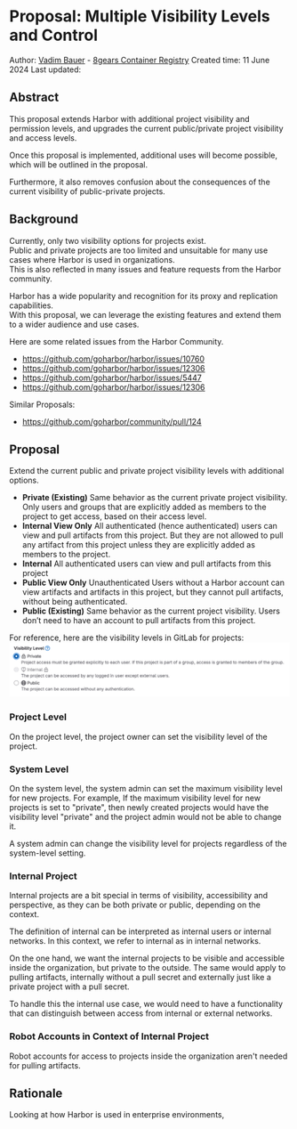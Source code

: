 # Proposal: Multiple Visibility Levels and Control

Author: [Vadim Bauer](https://github.com/Vad1mo) - [8gears Container Registry](https://container-registry.com/)
Created time: 11 June 2024
Last updated:

## Abstract

This proposal extends Harbor with additional project visibility and permission levels, and upgrades the current public/private project visibility and access levels.

Once this proposal is implemented, additional uses will become possible, which will be outlined in the proposal.

Furthermore, it also removes confusion about the consequences of the current visibility of public-private projects.

## Background

Currently, only two visibility options for projects exist.  
Public and private projects are too limited and unsuitable for many use cases where Harbor is used in organizations.  
This is also reflected in many issues and feature requests from the Harbor community.

Harbor has a wide popularity and recognition for its proxy and replication capabilities.  
With this proposal,  we can leverage the existing features  and extend them to a wider audience and use cases.

Here are some related issues from the Harbor Community.
- https://github.com/goharbor/harbor/issues/10760
- https://github.com/goharbor/harbor/issues/12306
- https://github.com/goharbor/harbor/issues/5447
- https://github.com/goharbor/harbor/issues/12306

Similar Proposals:
- https://github.com/goharbor/community/pull/124


## Proposal

Extend the current public and private project visibility levels with additional options.

- **Private (Existing)**
  Same behavior as the current private project visibility.
  Only users and groups
  that are explicitly added as members to the project to get access,
  based on their access level.
- **Internal View Only**
  All authenticated (hence authenticated)
  users can view and pull artifacts from this project.
  But they are not allowed to pull any artifact from this project unless they are explicitly added as members to the project.
- **Internal**
  All authenticated users can view and pull artifacts from this project
- **Public View Only**
  Unauthenticated Users without a Harbor account can view artifacts and artifacts in this project,
  but they cannot pull artifacts, without being authenticated.
- **Public (Existing)**
  Same behavior as the current project visibility. Users don’t need to have an account to pull artifacts from this project.


For reference, here are the visibility levels in GitLab for projects:
![img.png](./images/multiple-project-visibility-levels/ref_gitlab_visibility.levels.png)


### Project Level
On the project level, the project owner can set the visibility level of the project.

### System Level

On the system level, the system admin can set the maximum visibility level for new projects.
For example, If the maximum visibility level for new projects is set to "private", then newly created projects would have the visibility level "private" and the project admin would not be able to change it.

A system admin can change the visibility level for projects regardless of the system-level setting.

### Internal Project

Internal projects are a bit special in terms of visibility,
accessibility and perspective, as they can be both private or public, depending on the context.

The definition of internal can be interpreted as internal users or internal networks. 
In this context, we refer to internal as in internal networks.


On the one hand,
we want the internal projects
to be visible and accessible inside the organization, but private to the outside.
The same would apply to pulling artifacts,
internally without a pull secret and externally just like a private project with a pull secret.

To handle this the internal use case, we would need
to have a functionality
that can distinguish between access from internal or external networks.

### Robot Accounts in Context of Internal Project
Robot accounts for access to projects inside the organization aren't needed for pulling artifacts.


## Rationale

Looking at how Harbor is used in enterprise environments,
